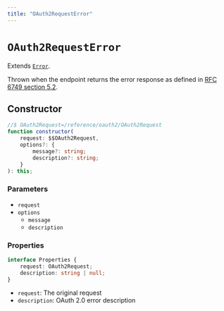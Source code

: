 ```yaml
---
title: "OAuth2RequestError"
---
```


# `OAuth2RequestError`

Extends [`Error`](https://developer.mozilla.org/en-US/docs/Web/JavaScript/Reference/Global_Objects/Error).

Thrown when the endpoint returns the error response as defined in [RFC 6749 section 5.2](https://datatracker.ietf.org/doc/html/rfc6749#section-5.2).

## Constructor

```ts
//$ OAuth2Request=/reference/oauth2/OAuth2Request
function constructor(
	request: $$OAuth2Request,
	options?: {
		message?: string;
		description?: string;
	}
): this;
```

### Parameters

- `request`
- `options`
  - `message`
  - `description`

### Properties

```ts
interface Properties {
	request: OAuth2Request;
	description: string | null;
}
```

- `request`: The original request
- `description`: OAuth 2.0 error description
